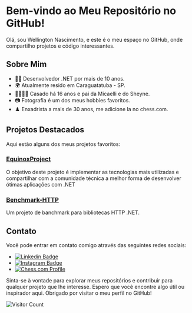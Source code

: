 # Bem-vindo ao Meu Repositório no GitHub!

Olá, sou Wellington Nascimento, e este é o meu espaço no GitHub, onde compartilho projetos e código interessantes. 

## Sobre Mim

- 👨‍💻 Desenvolvedor .NET por mais de 10 anos.
- 🌍 Atualmente resido em Caraguatatuba - SP.
- 👨‍👩‍👦‍👦 Casado há 16 anos e pai da Micaelli e do Sheyne.
- 📷 Fotografia é um dos meus hobbies favoritos.
- ♟️ Enxadrista a mais de 30 anos, me adicione la no chess.com.

## Projetos Destacados

Aqui estão alguns dos meus projetos favoritos:

### [EquinoxProject]([link-para-o-projeto](https://github.com/wellingtonpoll/EquinoxProject))
O objetivo deste projeto é implementar as tecnologias mais utilizadas e compartilhar com a comunidade técnica a melhor forma de desenvolver ótimas aplicações com .NET

### [Benchmark-HTTP]([link-para-o-projeto]([EquinoxProject](https://github.com/wellingtonpoll/Benchmark-HTTP)))
Um projeto de banchmark para bibliotecas HTTP .NET.

## Contato

Você pode entrar em contato comigo através das seguintes redes sociais:

- [![Linkedin Badge](https://img.shields.io/badge/-Linkedin-4F89DB?style=flat-square&labelColor=4F89DB&logo=linkedin&logoColor=white&link=https://www.linkedin.com/in/wellington-luiz-do-nascimento/)](https://www.linkedin.com/in/wellington-luiz-do-nascimento/)
- [![Instagram Badge](https://img.shields.io/badge/-Instagram-C13584?style=flat-square&labelColor=C13584&logo=instagram&logoColor=white&link=https://www.instagram.com/wellingtonpoleti/)](https://www.instagram.com/wellingtonpoleti/)
- [![Chess.com Profile](https://img.shields.io/badge/Chess.com-Profile-green)](https://www.chess.com/member/quaiada)

Sinta-se à vontade para explorar meus repositórios e contribuir para qualquer projeto que lhe interesse. Espero que você encontre algo útil ou inspirador aqui. Obrigado por visitar o meu perfil no GitHub!

![Visitor Count](https://profile-counter.glitch.me/wellingtonpoll/count.svg)
